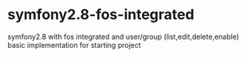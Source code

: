 # symfony2.8-fos-integrated
symfony2.8 with fos integrated and user/group (list,edit,delete,enable) basic implementation for starting project 
